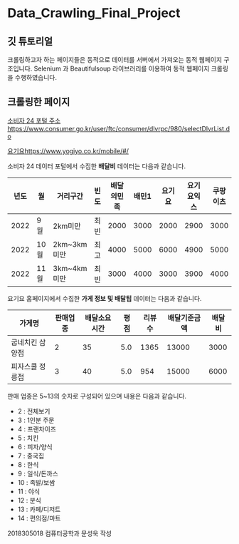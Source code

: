 # Data_Crawling_Final_Project

## 깃 튜토리얼

크롤링하고자 하는 페이지들은 동적으로 데이터를 서버에서 가져오는 동적 웹페이지 구조입니다.
Selenium 과 Beautifulsoup 라이브러리를 이용하여 동적 웹페이지 크롤링을 수행하였습니다.

## 크롤링한 페이지

[소비자 24 포털 주소](https://www.consumer.go.kr/user/ftc/consumer/dlvrpc/980/selectDlvrList.do)https://www.consumer.go.kr/user/ftc/consumer/dlvrpc/980/selectDlvrList.do

[요기요](https://www.yogiyo.co.kr/mobile/#/)https://www.yogiyo.co.kr/mobile/#/



소비자 24 데이터 포털에서 수집한 **배달비** 데이터는 다음과 같습니다.

년도|월|거리구간|빈도|배달의민족|배민1|요기요|요기요익스|쿠팡이츠|
---|---|---|---|---|---|---|---|---|
2022|9월|2km미만|최빈|2000|3000|2000|2900|3000|
2022|10월|2km~3km미만|최고|4000|5000|6000|4900|5000|
2022|11월|3km~4km미만|최빈|3000|4000|3000|3900|4000|


요기요 홈페이지에서 수집한 **가게 정보 및 배달팁** 데이터는 다음과 같습니다.

가게명|판매업종|배달소요시간|평점|리뷰수|배달기준금액|배달비
---|---|---|---|---|---|---|
굽네치킨 삼양점|2|35|5.0|1365|13000|3000|
피자스쿨 정릉점|3|40|5.0|954|15000|6000|

판매 업종은 5~13의 숫자로 구성되어 있으며 내용은 다음과 같습니다.

*  2   : 전체보기
*  3   : 1인분 주문
*  4   : 프랜차이즈
*  5   : 치킨
*  6   : 피자/양식
*  7   : 중국집
*  8   : 한식
*  9   : 일식/돈까스
*  10   : 족발/보쌈
*  11   : 야식
*  12  : 분식
*  13  : 카페/디저트
*  14  : 편의점/마트

2018305018 컴퓨터공학과 문성욱 작성
